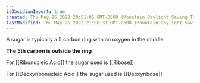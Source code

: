 ```yaml
---
isObsidianImport: true
created: Thu May 26 2022 20:51:05 GMT-0600 (Mountain Daylight Saving Time)
lastModified: Thu May 26 2022 21:08:31 GMT-0600 (Mountain Daylight Saving Time)
---
```

A sugar is typically a 5 carbon ring with an oxygen in the middle.

**The 5th carbon is outside the ring**

For [[Ribonucleic Acid]] the sugar used is [[Ribose]]

For [[Deoxyribonucleic Acid]] the sugar used is [[Deoxyribose]]